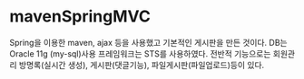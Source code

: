# mavenSpringMVC

Spring을 이용한 maven, ajax 등을 사용했고 기본적인 게시판을 만든 것이다.
DB는 Oracle 11g (my-sql)사용
프레임워크는 STS를 사용하였다.
전반적 기능으로는 회원관리 방명록(실시간 생성), 게시판(댓글기능), 파일게시판(파일업로드)등이 있다.
